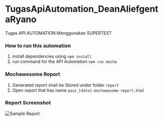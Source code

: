 # TugasApiAutomation_DeanAliefgentaRyano

Tugas API AUTOMATION Menggunakan SUPERTEST

### How to run this automation

1. install dependencies using
   `npm install`
2. run command for the API Automation
   `npm run mocha`

### Mochawesome Report

1. Generated report shall be Stored under folder `report`
2. Open report that has name `pass_[date]-mochawesome-report.html`

### Report Screenshot
![Sample Report](https://github.com/DeanAlief/TugasApiAutomation_DeanAliefgentaRyano/assets/159284546/1274818c-a648-4d54-bd6b-aa5d877145d5)
